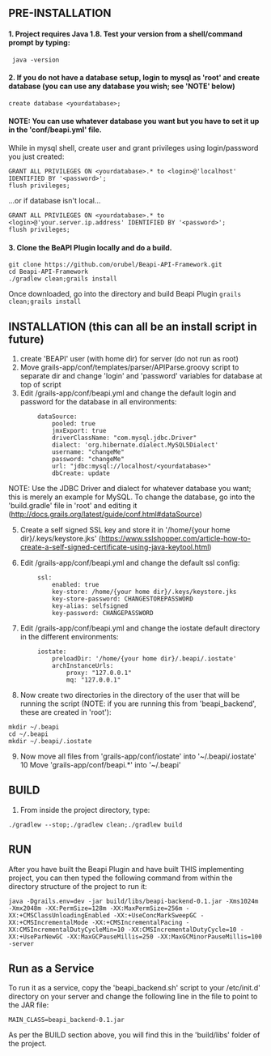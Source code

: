 ## PRE-INSTALLATION
#### 1. Project requires Java 1.8. Test your version from a shell/command prompt by typing:
``` java -version```
 
#### 2. If you do not have a database setup, login to mysql as 'root' and create database (you can use any database you wish; see 'NOTE' below)
```
create database <yourdatabase>;
```

#### NOTE: You can use whatever database you want but you have to set it up in the 'conf/beapi.yml' file.

While in mysql shell, create user and grant privileges using login/password you just created:
```
GRANT ALL PRIVILEGES ON <yourdatabase>.* to <login>@'localhost' IDENTIFIED BY '<password>';
flush privileges;
```
...or if database isn't local...
```
GRANT ALL PRIVILEGES ON <yourdatabase>.* to <login>@'your.server.ip.address' IDENTIFIED BY '<password>';
flush privileges;
```

#### 3. Clone the BeAPI Plugin locally and do a build.
``` 
git clone https://github.com/orubel/Beapi-API-Framework.git
cd Beapi-API-Framework
./gradlew clean;grails install
```
Once downloaded, go into the directory and build Beapi Plugin
```grails clean;grails install```

## INSTALLATION (this can all be an install script in future)
1. create 'BEAPI' user (with home dir) for server (do not run as root)
2. Move grails-app/conf/templates/parser/APIParse.groovy script to separate dir and change 'login' and 'password' variables for database at top of script
3. Edit /grails-app/conf/beapi.yml and change the default login and password for the database in all environments:
```
        dataSource:
            pooled: true
            jmxExport: true
            driverClassName: "com.mysql.jdbc.Driver"
            dialect: 'org.hibernate.dialect.MySQL5Dialect'
            username: "changeMe"
            password: "changeMe"
            url: "jdbc:mysql://localhost/<yourdatabase>"
            dbCreate: update
```
NOTE: Use the JDBC Driver and dialect for whatever database you want; this is merely an example for MySQL. To change the database, go into the 'build.gradle' file in 'root' and editing it (http://docs.grails.org/latest/guide/conf.html#dataSource)


5. Create a self signed SSL key and store it in '/home/{your home dir}/.keys/keystore.jks' (https://www.sslshopper.com/article-how-to-create-a-self-signed-certificate-using-java-keytool.html)

6. Edit /grails-app/conf/beapi.yml and change the default ssl config:
```
        ssl:
            enabled: true
            key-store: /home/{your home dir}/.keys/keystore.jks
            key-store-password: CHANGESTOREPASSWORD
            key-alias: selfsigned
            key-password: CHANGEPASSWORD
```

7. Edit /grails-app/conf/beapi.yml and change the iostate default directory in the different environments:
```
        iostate:
            preloadDir: '/home/{your home dir}/.beapi/.iostate'
            archInstanceUrls:
                proxy: "127.0.0.1"
                mq: "127.0.0.1"
```

8. Now create two directories in the directory of the user that will be running the script (NOTE: if you are running this from 'beapi_backend', these are created in 'root'):
```
mkdir ~/.beapi
cd ~/.beapi
mkdir ~/.beapi/.iostate
```
9. Now move all files from 'grails-app/conf/iostate' into '~/.beapi/.iostate'
10 Move 'grails-app/conf/beapi.*' into '~/.beapi'

## BUILD
1. From inside the project directory, type:
```
./gradlew --stop;./gradlew clean;./gradlew build
```

## RUN
After you have built the Beapi Plugin and have built THIS implementing project, you can then typed the following command from within the directory structure of the project to run it:
```
java -Dgrails.env=dev -jar build/libs/beapi-backend-0.1.jar -Xms1024m -Xmx2048m -XX:PermSize=128m -XX:MaxPermSize=256m -XX:+CMSClassUnloadingEnabled -XX:+UseConcMarkSweepGC -XX:+CMSIncrementalMode -XX:+CMSIncrementalPacing -XX:CMSIncrementalDutyCycleMin=10 -XX:CMSIncrementalDutyCycle=10 -XX:+UseParNewGC -XX:MaxGCPauseMillis=250 -XX:MaxGCMinorPauseMillis=100 -server
```

## Run as a Service
To run it as a service, copy the 'beapi_backend.sh' script to your /etc/init.d' directory on your server and change the following line in the file to point to the JAR file:
```
MAIN_CLASS=beapi_backend-0.1.jar
```
As per the BUILD section above, you will find this in the 'build/libs' folder of the project.




